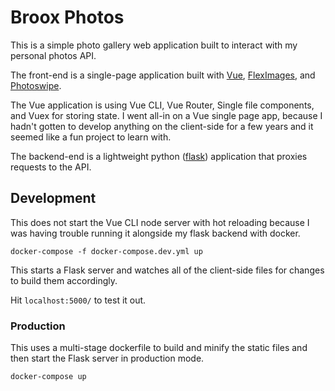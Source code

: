 # Broox Photos

This is a simple photo gallery web application built to interact with my personal photos API.

The front-end is a single-page application built with [Vue](https://vuejs.org/), [FlexImages](https://github.com/Pixabay/JavaScript-flexImages), and [Photoswipe](https://github.com/dimsemenov/photoswipe).

The Vue application is using Vue CLI, Vue Router, Single file components, and Vuex for storing state. I went all-in on a Vue single page app, because I hadn't gotten to develop anything on the client-side for a few years and it seemed like a fun project to learn with.

The backend-end is a lightweight python ([flask](https://github.com/pallets/flask)) application that proxies requests to the API.

## Development

This does not start the Vue CLI node server with hot reloading because I was having trouble running it alongside my flask backend with docker.

```
docker-compose -f docker-compose.dev.yml up
```

This starts a Flask server and watches all of the client-side files for changes to build them accordingly.

Hit `localhost:5000/` to test it out.

### Production

This uses a multi-stage dockerfile to build and minify the static files and then start the Flask server in production mode.

```
docker-compose up
```
